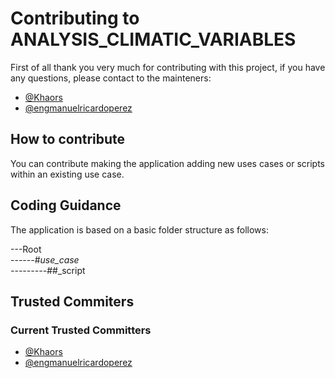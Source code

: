 # Contributing to ANALYSIS_CLIMATIC_VARIABLES

First of all thank you very much for contributing with this project, if you have any questions, please contact to the mainteners:
- [@Khaors](https://github.com/khaors)
- [@engmanuelricardoperez](https://github.com/engmanuelricardoperez)

## How to contribute
You can contribute making the application adding new uses cases or scripts within an existing use case.

## Coding Guidance
The application is based on a basic folder structure as follows:

---Root  
------#_use_case  
---------#_#_script  


## Trusted Commiters
### Current Trusted Committers
- [@Khaors](https://github.com/khaors)
- [@engmanuelricardoperez](https://github.com/engmanuelricardoperez)
